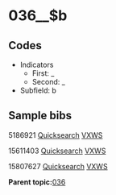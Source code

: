 # 036\_\_$b

## Codes

-   Indicators
    -   First: \_
    -   Second: \_
-   Subfield: b

## Sample bibs

5186921 [Quicksearch](https://search.library.yale.edu/catalog/5186921) [VXWS](http://prodorbis.library.yale.edu:7014/vxws/GetHoldingsService?bibId=5186921)

15611403 [Quicksearch](https://search.library.yale.edu/catalog/15611403) [VXWS](http://prodorbis.library.yale.edu:7014/vxws/GetHoldingsService?bibId=15611403)

15807627 [Quicksearch](https://search.library.yale.edu/catalog/15807627) [VXWS](http://prodorbis.library.yale.edu:7014/vxws/GetHoldingsService?bibId=15807627)

**Parent topic:**[036](../../tags/036/036.md)


